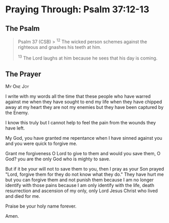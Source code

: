 # Praying Through: Psalm 37:12-13

## The Psalm

>Psalm 37 (CSB)  >
><sup>12</sup> The wicked person schemes against the righteous and gnashes his teeth at him. 
>
><sup>13</sup> The Lord laughs at him because he sees that his day is coming. 

## The Prayer

<div style="font-variant: small-caps;">
My One Joy
</div>


I write with my words
  all the time
  that these people who have warred against me
  when they have sought to end my life
  when they have chipped away at my heart
  they are not my enemies
  but they have been captured by the Enemy.

I know this truly
  but I cannot help to feel the pain
  from the wounds they have left.

My God,
  you have granted me repentance
  when I have sinned against you 
  and you were quick to forgive me.

Grant me forgiveness
  O Lord
  to give to them
  and would you save them, O God?
  you are the only God
  who is mighty to save.

But if it be your will
  not to save them to you,
  then I pray
  as your Son prayed
  "Lord, forgive them
  for they do not know what they do."
  They have hurt me
  but you can forgive them
  and not punish them
  because I am no longer identify with those pains
  because I am only identify
  with the life,
  death
  resurrection
  and ascension 
  of my only, only Lord Jesus Christ
  who lived
  and died for me.

Praise be your holy name forever.

Amen.

